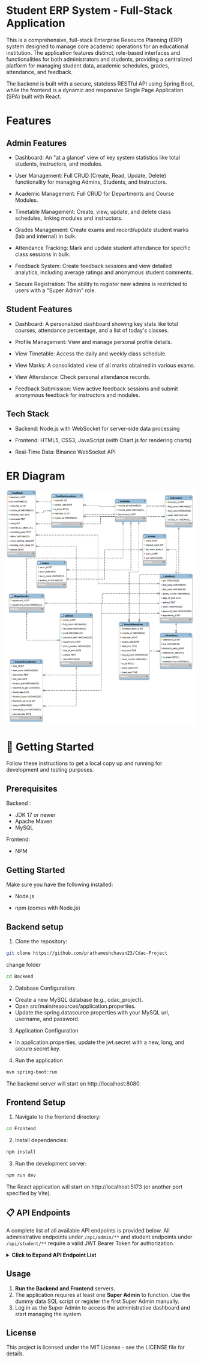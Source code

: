 
# Student ERP System - Full-Stack Application

This is a comprehensive, full-stack Enterprise Resource Planning (ERP) system designed to manage core academic operations for an educational institution. The application features distinct, role-based interfaces and functionalities for both administrators and students, providing a centralized platform for managing student data, academic schedules, grades, attendance, and feedback.

The backend is built with a secure, stateless RESTful API using Spring Boot, while the frontend is a dynamic and responsive Single Page Application (SPA) built with React.






# Features


## Admin Features

- Dashboard: An "at a glance" view of key system statistics like total students, instructors, and modules.

- User Management: Full CRUD (Create, Read, Update, Delete) functionality for managing Admins, Students, and Instructors.

- Academic Management: Full CRUD for Departments and Course Modules.

- Timetable Management: Create, view, update, and delete class schedules, linking modules and instructors.

- Grades Management: Create exams and record/update student marks (lab and internal) in bulk.

- Attendance Tracking: Mark and update student attendance for specific class sessions in bulk.

- Feedback System: Create feedback sessions and view detailed analytics, including average ratings and anonymous student comments.

- Secure Registration: The ability to register new admins is restricted to users with a "Super Admin" role.

## Student Features

- Dashboard: A personalized dashboard showing key stats like total courses, attendance percentage, and a list of today's classes.

- Profile Management: View and manage personal profile details.

- View Timetable: Access the daily and weekly class schedule.

- View Marks: A consolidated view of all marks obtained in various exams.

- View Attendance: Check personal attendance records.

- Feedback Submission: View active feedback sessions and submit anonymous feedback for instructors and modules.
## Tech Stack

- Backend: Node.js with WebSocket for server-side data processing

- Frontend: HTML5, CSS3, JavaScript (with Chart.js for rendering charts)

- Real-Time Data: Binance WebSocket API
# ER Diagram
![Entity-Relationship Diagram](Docs/ER-Project.png)
# 🚀 Getting Started

Follow these instructions to get a local copy up and running for development and testing purposes.

## Prerequisites

Backend :
   - JDK 17 or newer
   - Apache Maven
   - MySQL 
 
Frontend:
   - NPM
   

## Getting Started

Make sure you have the following installed:

- Node.js

- npm (comes with Node.js)



## Backend setup 

1. Clone the repository:

```bash
git clone https://github.com/prathameshchavan23/Cdac-Project
```
change folder
```bash
cd Backend
```

2. Database Configuration:

 - Create a new MySQL database (e.g., cdac_project).
 - Open src/main/resources/application.properties.
 - Update the spring.datasource properties with your MySQL url, username, and password.
 
3. Application Configuration

- In application.properties, update the jwt.secret with a new, long, and secure secret key.

4. Run the application

```bash
mvn spring-boot:run
```
The backend server will start on http://localhost:8080.


## Frontend Setup

1. Navigate to the frontend directory:

```bash
cd Frontend
```

2. Install dependencies:

```bash
npm install
```

3. Run the development server:

```bash
npm run dev
```
The React application will start on http://localhost:5173 (or another port specified by Vite).

## 📋 API Endpoints

A complete list of all available API endpoints is provided below. All administrative endpoints under `/api/admin/**` and student endpoints under `/api/student/**` require a valid JWT Bearer Token for authorization.

<details>
<summary><strong>Click to Expand API Endpoint List</strong></summary>

### Authentication
| HTTP Method | URL Path | Description |
| :--- | :--- | :--- |
| `POST` | `/api/auth/register/admin` | (Super Admin Only) Registers a new administrator. |
| `POST` | `/api/auth/login` | Logs in a user and returns a JWT. |

### Admin Management
| HTTP Method | URL Path | Description |
| :--- | :--- | :--- |
| `GET` | `/api/admin/admins` | Gets a list of all administrators. |
| `GET` | `/api/admin/admins/{id}` | Gets a single administrator. |
| `PUT` | `/api/admin/admins/{id}` | Updates an administrator. |
| `DELETE` | `/api/admin/admins/{id}` | Deletes an administrator. |

### Department Management
| HTTP Method | URL Path | Description |
| :--- | :--- | :--- |
| `POST` | `/api/departments` | Creates a new department. |
| `GET` | `/api/departments` | Gets a list of all departments. |
| `GET` | `/api/departments/{id}` | Gets a single department. |
| `PUT` | `/api/departments/{id}` | Updates a department. |
| `DELETE` | `/api/departments/{id}` | Deletes a department. |

### Instructor Management
| HTTP Method | URL Path | Description |
| :--- | :--- | :--- |
| `POST` | `/api/admin/instructors` | Creates a new instructor. |
| `GET` | `/api/admin/instructors` | Gets a paginated list of all instructors. |
| `GET` | `/api/admin/instructors/{id}` | Gets a single instructor. |
| `PUT` | `/api/admin/instructors/{id}` | Updates an instructor. |
| `DELETE` | `/api/admin/instructors/{id}` | Deletes an instructor. |

### Student Management (by Admin)
| HTTP Method | URL Path | Description |
| :--- | :--- | :--- |
| `POST` | `/api/admin/students` | Creates a new student. |
| `GET` | `/api/admin/students` | Gets a paginated list of all students. |
| `GET` | `/api/admin/students/{prn}` | Gets a single student. |
| `PUT` | `/api/admin/students/{prn}` | Updates a student. |
| `DELETE` | `/api/admin/students/{prn}` | Deletes a student. |

### Module Management
| HTTP Method | URL Path | Description |
| :--- | :--- | :--- |
| `POST` | `/api/admin/modules` | Creates a new module. |
| `GET` | `/api/admin/modules` | Gets a paginated list of all modules. |
| `GET` | `/api/admin/modules/{moduleId}` | Gets a single module. |
| `PUT` | `/api/admin/modules/{moduleId}` | Updates a module. |
| `DELETE` | `/api/admin/modules/{moduleId}` | Deletes a module. |

### Timetable Management
| HTTP Method | URL Path | Description |
| :--- | :--- | :--- |
| `POST` | `/api/admin/timetable` | Creates a new timetable entry. |
| `GET` | `/api/admin/timetable` | Gets all timetable entries. |

### Grades Management
| HTTP Method | URL Path | Description |
| :--- | :--- | :--- |
| `POST` | `/api/admin/exams` | Creates a new exam. |
| `GET` | `/api/admin/exams` | Gets all exams. |
| `POST` | `/api/admin/scores/bulk` | Records or updates marks for multiple students. |
| `GET` | `/api/admin/scores/exam/{examId}` | Gets all scores for a specific exam. |
| `GET` | `/api/admin/scores/exam/{examId}/marks-sheet`| Gets a paginated marks entry sheet. |

### Attendance Management
| HTTP Method | URL Path | Description |
| :--- | :--- | :--- |
| `POST` | `/api/admin/attendance` | Marks attendance for a single student. |
| `POST` | `/api/admin/attendance/bulk`| Marks or updates attendance for multiple students. |
| `PUT` | `/api/admin/attendance/{id}`| Updates a single attendance record. |
| `DELETE` | `/api/admin/attendance/{id}`| Deletes a single attendance record. |
| `GET` | `/api/admin/attendance/session/{id}` | Gets paginated attendance for a class session. |
| `GET` | `/api/admin/attendance/session/{id}/by-date`| Gets paginated attendance on a specific date. |

### Feedback
| HTTP Method | URL Path | Description |
| :--- | :--- | :--- |
| `POST` | `/api/student/feedback/submit` | (Student) Submits feedback. |
| `GET` | `/api/student/feedback/sessions/active`| (Student) Gets active feedback sessions. |
| `POST` | `/api/admin/feedback/sessions` | (Admin) Creates a new feedback session. |
| `GET` | `/api/admin/feedback/instructors`| (Admin) Gets instructors with feedback status. |
| `GET` | `/api/admin/feedback/sessions/{id}/stats`| (Admin) Gets statistics for a feedback session. |
| `GET` | `/api/admin/feedback/sessions/{id}/anonymous`| (Admin) Gets anonymous feedback for a session. |
| `DELETE`| `/api/admin/feedback/{feedbackId}`| (Admin) Deletes a feedback record. |

### Student Endpoints
| HTTP Method | URL Path | Description |
| :--- | :--- | :--- |
| `GET` | `/api/student/dashboard/stats` | Gets dashboard statistics. |
| `GET` | `/api/student/dashboard/todays-classes`| Gets today's class schedule. |
| `GET` | `/api/student/profile` | Gets the student's profile details. |
| `GET` | `/api/student/my-marks` | Gets a list of all marks. |

### Monitoring (Actuator)
| HTTP Method | URL Path | Description |
| :--- | :--- | :--- |
| `GET` | `/actuator/health` | Shows the application's health status. |
| `GET` | `/actuator/info` | Shows custom application info. |

</details>

## Usage

1.  **Run the Backend and Frontend** servers.
2.  The application requires at least one **Super Admin** to function. Use the dummy data SQL script or register the first Super Admin manually.
3.  Log in as the Super Admin to access the administrative dashboard and start managing the system.

## License
This project is licensed under the MIT License - see the LICENSE file for details.



